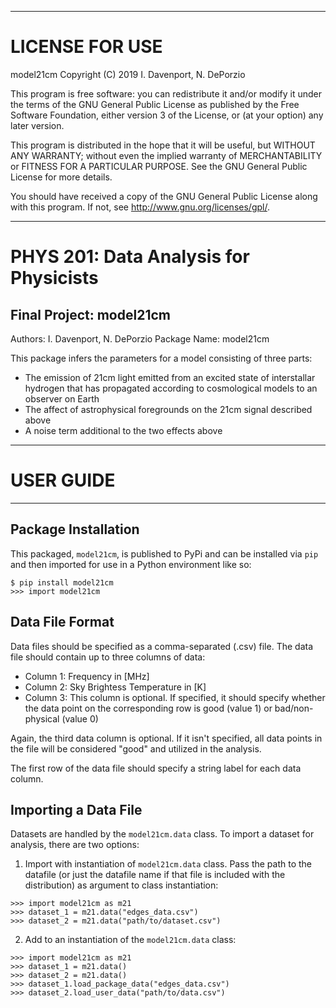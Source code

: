 --------------------
# LICENSE FOR USE 

model21cm
Copyright (C) 2019  I. Davenport, N. DePorzio

This program is free software: you can redistribute it and/or modify
it under the terms of the GNU General Public License as published by
the Free Software Foundation, either version 3 of the License, or
(at your option) any later version.

This program is distributed in the hope that it will be useful,
but WITHOUT ANY WARRANTY; without even the implied warranty of
MERCHANTABILITY or FITNESS FOR A PARTICULAR PURPOSE.  See the
GNU General Public License for more details.

You should have received a copy of the GNU General Public License
along with this program.  If not, see <http://www.gnu.org/licenses/gpl/>.
 
--------------------

# PHYS 201: Data Analysis for Physicists
## Final Project: model21cm 

Authors: I. Davenport, N. DePorzio
Package Name: model21cm


This package infers the parameters for a model consisting of three parts: 

* The emission of 21cm light emitted from an excited state of interstallar hydrogen that has propagated according to cosmological models to an observer on Earth
* The affect of astrophysical foregrounds on the 21cm signal described above
* A noise term additional to the two effects above

--------------------
# USER GUIDE
--------------------

## Package Installation

This packaged, `model21cm`, is published to PyPi and can be installed via `pip` and then imported for use in a Python environment like so: 

```
$ pip install model21cm
>>> import model21cm
```

## Data File Format

Data files should be specified as a comma-separated (.csv) file. The data file should contain up to three columns of data: 

* Column 1: Frequency in [MHz]
* Column 2: Sky Brightess Temperature in [K]
* Column 3: This column is optional. If specified, it should specify whether the data point on the corresponding row is good (value 1) or bad/non-physical (value 0) 

Again, the third data column is optional. If it isn't specified, all data points in the file will be considered "good" and utilized in the analysis. 

The first row of the data file should specify a string label for each data column.

## Importing a Data File

Datasets are handled by the `model21cm.data` class. To import a dataset for analysis, there are two options: 

1) Import with instantiation of `model21cm.data` class. Pass the path to the datafile (or just the datafile name if that file is included with the distribution) as argument to class instantiation: 

```
>>> import model21cm as m21
>>> dataset_1 = m21.data("edges_data.csv")
>>> dataset_2 = m21.data("path/to/dataset.csv")
```

2) Add to an instantiation of the `model21cm.data` class: 

```
>>> import model21cm as m21
>>> dataset_1 = m21.data()
>>> dataset_2 = m21.data()
>>> dataset_1.load_package_data("edges_data.csv") 
>>> dataset_2.load_user_data("path/to/data.csv")
```
